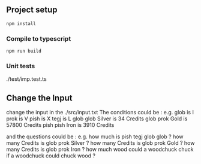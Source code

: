 ## Project setup
```
npm install
```

### Compile to typescript
```
npm run build
```

### Unit tests
./test/imp.test.ts 

## Change the Input
change the input in the ./src/input.txt
The conditions could be :
e.g.
    glob is I
    prok is V
    pish is X
    tegj is L
    glob glob Silver is 34 Credits
    glob prok Gold is 57800 Credits
    pish pish Iron is 3910 Credits

and the questions could be :
e.g. 
    how much is pish tegj glob glob ?
    how many Credits is glob prok Silver ?
    how many Credits is glob prok Gold ?
    how many Credits is glob prok Iron ?
    how much wood could a woodchuck chuck if a woodchuck could chuck wood ?
